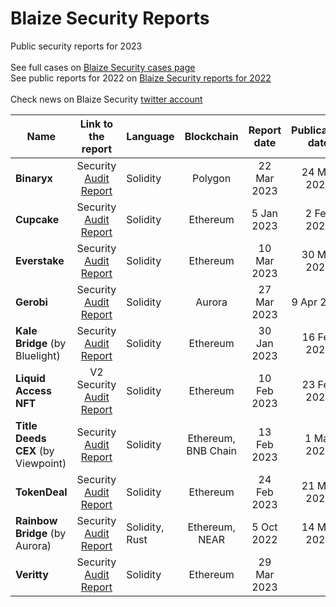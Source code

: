 # Blaize Security Reports
Public security reports for 2023<br><br>
See full cases on [Blaize Security cases page](https://blaize.tech/clients/?_sft_clientcat=security-audit)<br>
See public reports for 2022 on [Blaize Security reports for 2022](previous-years-reports/Blaize-public-reports-2022.md)<br>
<br>
Check news on Blaize Security [twitter account](https://twitter.com/BlaizeSecurity)
<br>

| Name      | Link to the report | Language | Blockchain |   Report date   | Publication date | Case |
| --------- |:------------------:| -------- |:----------:|:---------------:|:----------------:|:----:|
| <b>Binaryx</b> | Security [Audit Report](b/binaryx/Binaryx-audit-report-v1-[22-Mar-2023].pdf) | Solidity | Polygon | 22 Mar 2023 | 24 Mar 2023 | [Case](https://blaize.tech/clients/smart-contract-security-audit-for-binaryx/) |
| <b>Cupcake</b> | Security [Audit Report](c/cupcake/Cupcake-audit-report-v1-[5-Jan-2023].pdf) | Solidity | Ethereum | 5 Jan 2023 | 2 Feb 2023 | [Case](https://blaize.tech/clients/smart-contract-security-audit-for-cupcake-nft-app/) |
| <b>Everstake</b> | Security [Audit Report](e/everstake/Everstake-audit-report-v1-[10-Mar-2023].pdf) | Solidity | Ethereum | 10 Mar 2023 | 30 Mar 2023 | [Case](https://blaize.tech/clients/smart-contract-security-audit-for-everstake/) |
| <b>Gerobi</b> | Security [Audit Report](g/gerobi/Gerobi-audit-report-v1-[27-Mar-2023].pdf) | Solidity | Aurora | 27 Mar 2023 | 9 Apr 2023 | [Case](https://blaize.tech/clients/smart-contract-security-audit-for-gerobi/) |
| <b>Kale Bridge</b> (by Bluelight) | Security [Audit Report](b/bluelight/KaleBridge-audit-report-v1-[30-Jan-2023].pdf) | Solidity | Ethereum | 30 Jan 2023 | 16 Feb 2023 | [Case](https://blaize.tech/clients/smart-contract-security-audit-for-bluelight-kale-bridge/) |
| <b>Liquid Access NFT</b> | V2 Security [Audit Report](l/liquidaccess/LiquidAccessNFT-audit-report-v2-[10-Feb-2023].pdf) | Solidity | Ethereum | 10 Feb 2023 | 23 Feb 2023 | [Case](https://blaize.tech/clients/smart-contract-security-audit-for-liquidaccess/) |
| <b>Title Deeds CEX</b> (by Viewpoint) | Security [Audit Report](v/viewpoint/TitleDeedsCEX-audit-report-v1-[13-Feb-2023].pdf) | Solidity | Ethereum, BNB Chain | 13 Feb 2023 | 1 Mar 2023 | [Case](https://blaize.tech/clients/smart-contract-security-audit-for-title-deeds-cex-by-viewpoint-labs/) |
| <b>TokenDeal</b> | Security [Audit Report](t/tokendeal/TokenDeal-audit-report-v1-[24-Feb-2023].pdf) | Solidity | Ethereum | 24 Feb 2023 | 21 Mar 2023 | [Case](https://blaize.tech/clients/smart-contract-security-audit-for-tokendeal-protocol-for-nft-sales/) |
| <b>Rainbow Bridge</b> (by Aurora) | Security [Audit Report](a/aurora/RainbowBridge-audit-report-v1-[5-Oct-2022].pdf) | Solidity, Rust | Ethereum, NEAR | 5 Oct 2022 | 14 Mar 2023 | [Case](https://blaize.tech/clients/smart-contract-security-audit-for-rainbow-bridge-by-aurora/) |
| <b>Veritty</b> | Security [Audit Report](v/veritty/Veritty-audit-report-v1-[29-Mar-2023].pdf) | Solidity | Ethereum | 29 Mar 2023 | | |
